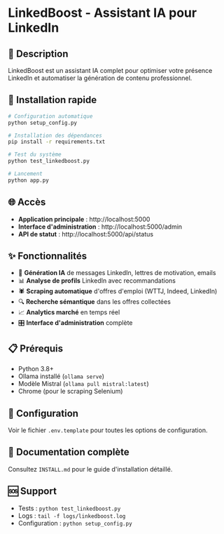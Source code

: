 # LinkedBoost - Assistant IA pour LinkedIn

## 🎯 Description
LinkedBoost est un assistant IA complet pour optimiser votre présence LinkedIn et automatiser la génération de contenu professionnel.

## 🚀 Installation rapide
```bash
# Configuration automatique
python setup_config.py

# Installation des dépendances
pip install -r requirements.txt

# Test du système
python test_linkedboost.py

# Lancement
python app.py
```

## 🌐 Accès
- **Application principale** : http://localhost:5000
- **Interface d'administration** : http://localhost:5000/admin
- **API de statut** : http://localhost:5000/api/status

## ✨ Fonctionnalités
- 🤖 **Génération IA** de messages LinkedIn, lettres de motivation, emails
- 📊 **Analyse de profils** LinkedIn avec recommandations
- 🕷️ **Scraping automatique** d'offres d'emploi (WTTJ, Indeed, LinkedIn)
- 🔍 **Recherche sémantique** dans les offres collectées
- 📈 **Analytics marché** en temps réel
- 🎛️ **Interface d'administration** complète

## 📋 Prérequis
- Python 3.8+
- Ollama installé (`ollama serve`)
- Modèle Mistral (`ollama pull mistral:latest`)
- Chrome (pour le scraping Selenium)

## 🔧 Configuration
Voir le fichier `.env.template` pour toutes les options de configuration.

## 📖 Documentation complète
Consultez `INSTALL.md` pour le guide d'installation détaillé.

## 🆘 Support
- Tests : `python test_linkedboost.py`
- Logs : `tail -f logs/linkedboost.log`
- Configuration : `python setup_config.py`

